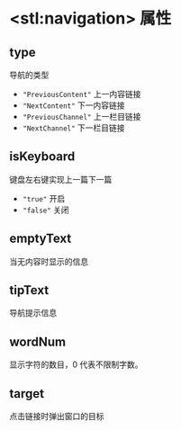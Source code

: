 # &lt;stl:navigation&gt; 属性

## type

导航的类型

- `"PreviousContent"` 上一内容链接
- `"NextContent"` 下一内容链接
- `"PreviousChannel"` 上一栏目链接
- `"NextChannel"` 下一栏目链接

## isKeyboard

键盘左右键实现上一篇下一篇

- `"true"` 开启
- `"false"` 关闭

## emptyText

当无内容时显示的信息

## tipText

导航提示信息

## wordNum

显示字符的数目，0 代表不限制字数。

## target

点击链接时弹出窗口的目标
